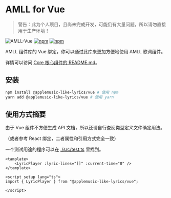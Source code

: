 # AMLL for Vue

> 警告：此为个人项目，且尚未完成开发，可能仍有大量问题，所以请勿直接用于生产环境！

![AMLL-Vue](https://img.shields.io/badge/Vue-%2342d392?label=Apple%20Music-like%20Lyrics&labelColor=%23FB5C74)
[![npm](https://img.shields.io/npm/dt/%40applemusic-like-lyrics/vue)](https://www.npmjs.com/package/@applemusic-like-lyrics/vue)
[![npm](https://img.shields.io/npm/v/%40applemusic-like-lyrics%2Fvue)](https://www.npmjs.com/package/@applemusic-like-lyrics/vue)

AMLL 组件库的 Vue 绑定，你可以通过此库来更加方便地使用 AMLL 歌词组件。

详情可以访问 [Core 核心组件的 README.md](../core/README.md)。

## 安装

```bash
npm install @applemusic-like-lyrics/vue # 使用 npm
yarn add @applemusic-like-lyrics/vue # 使用 yarn
```

## 使用方式摘要

由于 Vue 组件不方便生成 API 文档，所以还请自行查阅类型定义文件确定用法。

（或者参考 React 绑定，二者属性和引用方式完全一致）

一个测试用途的程序可以在 [./src/test.ts](./src/test.ts) 里找到。

```vue
<tamplate>
    <LyricPlayer :lyric-lines="[]" :current-time="0" />
</tamplate>

<script setup lang="ts">
import { LyricPlayer } from "@applemusic-like-lyrics/vue";

</script>
```
